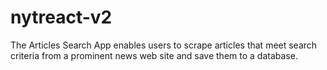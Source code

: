 # nytreact-v2
The Articles Search App enables users to scrape articles that meet search criteria from a prominent news web site and save them to a database. 
